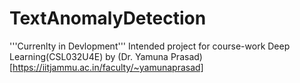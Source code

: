 ﻿# TextAnomalyDetection
'''Currenlty in Devlopment'''
Intended project for course-work Deep Learning(CSL032U4E) by (Dr. Yamuna Prasad)[https://iitjammu.ac.in/faculty/~yamunaprasad]
